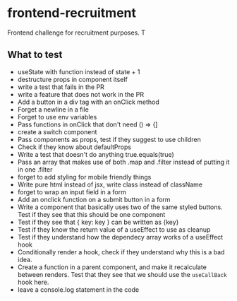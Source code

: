 # frontend-recruitment
Frontend challenge for recruitment purposes. T

## What to test

- useState with function instead of state + 1
- destructure props in component itself
- write a test that fails in the PR
- write a feature that does not work in the PR
- Add a button in a div tag with an onClick method
- Forget a newline in a file
- Forget to use env variables
- Pass functions in onClick that don't need () => {]
- create a switch component
- Pass components as props, test if they suggest to use children
- Check if they know about defaultProps
- Write a test that doesn't do anything true.equals(true)
- Pass an array that makes use of both .map and .filter instead of putting it in one .filter
- forget to add styling for mobile friendly things
- Write pure html instead of jsx, write class instead of className
- forget to wrap an input field in a form
- Add an onclick function on a submit button in a form
- Write a component that basically uses two of the same styled buttons. Test if they see that this should be one component
- Test if they see that { key: key } can be written as {key}
- Test if they know the return value of a useEffect to use as cleanup
- Test if they understand how the dependecy array works of a useEffect hook
- Conditionally render a hook, check if they understand why this is a bad idea.
- Create a function in a parent component, and make it recalculate between renders. Test that they see that we should use the `useCallBack` hook here.
- leave a console.log statement in the code
